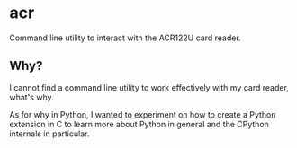 # acr

Command line utility to interact with the ACR122U card reader.


## Why?

I cannot find a command line utility to work effectively with my card reader, what's why.

As for why in Python, I wanted to experiment on how to create a Python extension in C to learn more about Python in general and the CPython internals in particular.
